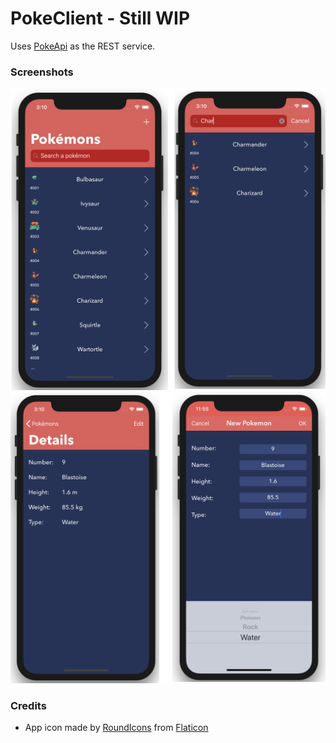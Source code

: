 # PokeClient - Still WIP

Uses [PokeApi](https://github.com/TiagoSantosSilva/PokeApi) as the REST service.

### Screenshots

![Screenshot 1](https://github.com/TiagoSantosSilva/PokeClient/blob/master/Screenshots/PokeClient%201.png)
![Screenshot 2](https://github.com/TiagoSantosSilva/PokeClient/blob/master/Screenshots/PokeClient%202.png)


### Credits

* App icon made by [RoundIcons](https://www.flaticon.com/authors/roundicons-freebies) from [Flaticon](https://www.flaticon.com)
